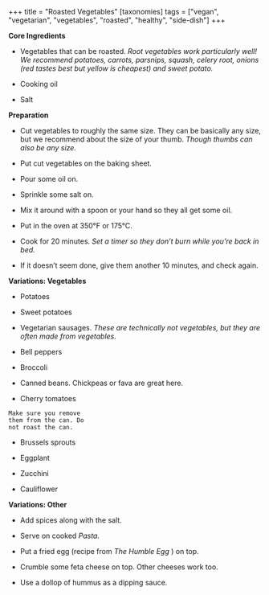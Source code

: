 +++
title = "Roasted Vegetables"
[taxonomies]
tags = ["vegan", "vegetarian", "vegetables", "roasted", "healthy", "side-dish"]
+++

**Core Ingredients**

- Vegetables that can be roasted. _Root vegetables work particularly well! We
  recommend potatoes, carrots, parsnips, squash, celery root, onions (red tastes
  best but yellow is cheapest) and sweet potato._

- Cooking oil

- Salt

**Preparation**

- Cut vegetables to roughly the same size. They can be basically any size,
  but we recommend about the size of your thumb. _Though thumbs can also
  be any size._

- Put cut vegetables on the baking sheet.

- Pour some oil on.

- Sprinkle some salt on.

- Mix it around with a spoon or your hand so they all get some oil.

- Put in the oven at 350°F or 175°C.

- Cook for 20 minutes. _Set a timer so they don’t burn while you’re back in bed._

- If it doesn’t seem done, give them another 10 minutes, and check again.

**Variations: Vegetables**

- Potatoes

- Sweet potatoes

- Vegetarian sausages. _These are technically not vegetables, but they are often
  made from vegetables._

- Bell peppers

- Broccoli

- Canned beans. Chickpeas or fava are great here.

- Cherry tomatoes

```
Make sure you remove
them from the can. Do
not roast the can.
```

- Brussels sprouts

- Eggplant

- Zucchini

- Cauliflower

**Variations: Other**

- Add spices along with the salt.

- Serve on cooked _Pasta._

- Put a fried egg (recipe from _The Humble Egg_ ) on top.

- Crumble some feta cheese on top. Other cheeses work too.

- Use a dollop of hummus as a dipping sauce.
